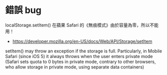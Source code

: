 # 錯誤 bug

localStorage.setItem() 在蘋果 Safari 的《無痕模式》由於容量為零，所以不能用！

* https://developer.mozilla.org/en-US/docs/Web/API/Storage/setItem

setItem() may throw an exception if the storage is full. Particularly, in Mobile Safari (since iOS 5) it always throws when the user enters private mode (Safari sets quota to 0 bytes in private mode, contrary to other browsers, who allow storage in private mode, using separate data containers)
